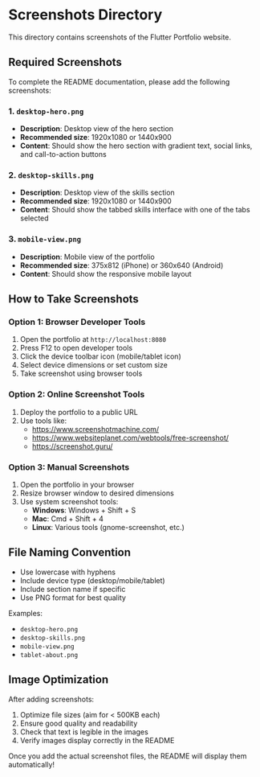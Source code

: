 # Screenshots Directory

This directory contains screenshots of the Flutter Portfolio website.

## Required Screenshots

To complete the README documentation, please add the following screenshots:

### 1. `desktop-hero.png`
- **Description**: Desktop view of the hero section
- **Recommended size**: 1920x1080 or 1440x900
- **Content**: Should show the hero section with gradient text, social links, and call-to-action buttons

### 2. `desktop-skills.png`
- **Description**: Desktop view of the skills section
- **Recommended size**: 1920x1080 or 1440x900
- **Content**: Should show the tabbed skills interface with one of the tabs selected

### 3. `mobile-view.png`
- **Description**: Mobile view of the portfolio
- **Recommended size**: 375x812 (iPhone) or 360x640 (Android)
- **Content**: Should show the responsive mobile layout

## How to Take Screenshots

### Option 1: Browser Developer Tools
1. Open the portfolio at `http://localhost:8080`
2. Press F12 to open developer tools
3. Click the device toolbar icon (mobile/tablet icon)
4. Select device dimensions or set custom size
5. Take screenshot using browser tools

### Option 2: Online Screenshot Tools
1. Deploy the portfolio to a public URL
2. Use tools like:
   - https://www.screenshotmachine.com/
   - https://www.websiteplanet.com/webtools/free-screenshot/
   - https://screenshot.guru/

### Option 3: Manual Screenshots
1. Open the portfolio in your browser
2. Resize browser window to desired dimensions
3. Use system screenshot tools:
   - **Windows**: Windows + Shift + S
   - **Mac**: Cmd + Shift + 4
   - **Linux**: Various tools (gnome-screenshot, etc.)

## File Naming Convention

- Use lowercase with hyphens
- Include device type (desktop/mobile/tablet)
- Include section name if specific
- Use PNG format for best quality

Examples:
- `desktop-hero.png`
- `desktop-skills.png`
- `mobile-view.png`
- `tablet-about.png`

## Image Optimization

After adding screenshots:
1. Optimize file sizes (aim for < 500KB each)
2. Ensure good quality and readability
3. Check that text is legible in the images
4. Verify images display correctly in the README

Once you add the actual screenshot files, the README will display them automatically!
